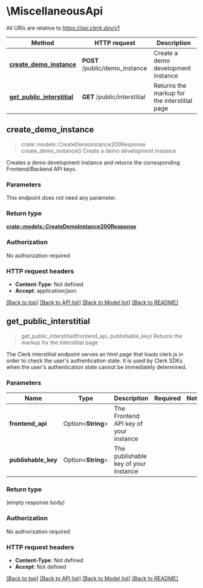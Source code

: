 # \MiscellaneousApi

All URIs are relative to *https://api.clerk.dev/v1*

Method | HTTP request | Description
------------- | ------------- | -------------
[**create_demo_instance**](MiscellaneousApi.md#create_demo_instance) | **POST** /public/demo_instance | Create a demo development instance
[**get_public_interstitial**](MiscellaneousApi.md#get_public_interstitial) | **GET** /public/interstitial | Returns the markup for the interstitial page



## create_demo_instance

> crate::models::CreateDemoInstance200Response create_demo_instance()
Create a demo development instance

Creates a demo development instance and returns the corresponding Frontend/Backend API keys.

### Parameters

This endpoint does not need any parameter.

### Return type

[**crate::models::CreateDemoInstance200Response**](CreateDemoInstance_200_response.md)

### Authorization

No authorization required

### HTTP request headers

- **Content-Type**: Not defined
- **Accept**: application/json

[[Back to top]](#) [[Back to API list]](../README.md#documentation-for-api-endpoints) [[Back to Model list]](../README.md#documentation-for-models) [[Back to README]](../README.md)


## get_public_interstitial

> get_public_interstitial(frontend_api, publishable_key)
Returns the markup for the interstitial page

The Clerk interstitial endpoint serves an html page that loads clerk.js in order to check the user's authentication state. It is used by Clerk SDKs when the user's authentication state cannot be immediately determined.

### Parameters


Name | Type | Description  | Required | Notes
------------- | ------------- | ------------- | ------------- | -------------
**frontend_api** | Option<**String**> | The Frontend API key of your instance |  |
**publishable_key** | Option<**String**> | The publishable key of your instance |  |

### Return type

 (empty response body)

### Authorization

No authorization required

### HTTP request headers

- **Content-Type**: Not defined
- **Accept**: Not defined

[[Back to top]](#) [[Back to API list]](../README.md#documentation-for-api-endpoints) [[Back to Model list]](../README.md#documentation-for-models) [[Back to README]](../README.md)

